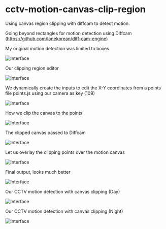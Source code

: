 # cctv-motion-canvas-clip-region
Using canvas region clipping with diffcam to detect motion.

Going beyond rectangles for motion detection using Diffcam (https://github.com/lonekorean/diff-cam-engine)

My original motion detection was limited to boxes

![Interface](https://github.com/wilwad/cctv-motion-canvas-clip-region/blob/master/ui/1.png)

Our clipping region editor

![Interface](https://github.com/wilwad/cctv-motion-canvas-clip-region/blob/master/ui/2a.png)

We dynamically create the inputs to edit the X-Y coordinates from a points file points.js using our camera as key (109)

![Interface](https://github.com/wilwad/cctv-motion-canvas-clip-region/blob/master/ui/points.png)

How we clip the canvas to the points

![Interface](https://github.com/wilwad/cctv-motion-canvas-clip-region/blob/master/ui/diff-clip.png)

The clipped canvas passed to Diffcam

![Interface](https://github.com/wilwad/cctv-motion-canvas-clip-region/blob/master/ui/0.png)

Let us overlay the clipping points over the motion canvas

![Interface](https://github.com/wilwad/cctv-motion-canvas-clip-region/blob/master/ui/diffcam.png)

Final output, looks much better 

![Interface](https://github.com/wilwad/cctv-motion-canvas-clip-region/blob/master/ui/0a.png)

Our CCTV motion detection with canvas clipping (Day)

![Interface](https://github.com/wilwad/cctv-motion-canvas-clip-region/blob/master/ui/3.png)

Our CCTV motion detection with canvas clipping (Night)

![Interface](https://github.com/wilwad/cctv-motion-canvas-clip-region/blob/master/ui/4.png)


